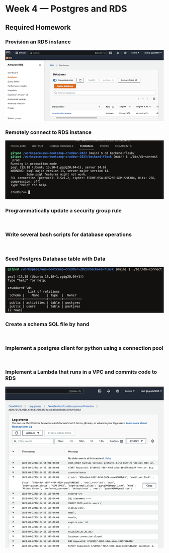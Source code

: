 # Week 4 — Postgres and RDS

## Required Homework

### Provision an RDS instance
![](assets/Week4-RDS-Instance.png)
### Remotely connect to RDS instance
![](assets/Week4-Prod-DB-Connect.png)
### Programmatically update a security group rule
![]()
### Write several bash scripts for database operations
![]()
### Seed Postgres Database table with Data
![](assets/Week4-DB-Schema.png)
### Create a schema SQL file by hand
![]()
### Implement a postgres client for python using a connection pool
![]()
### Implement a Lambda that runs in a VPC and commits code to RDS
![](assets/Week4-Post-Confirmation.png)
